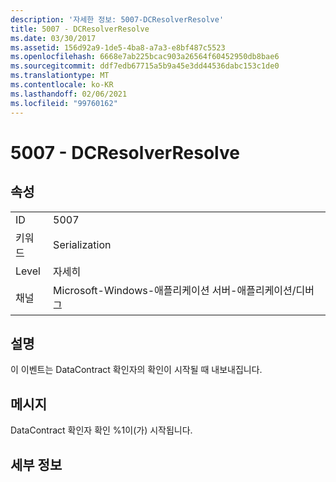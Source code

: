 ```yaml
---
description: '자세한 정보: 5007-DCResolverResolve'
title: 5007 - DCResolverResolve
ms.date: 03/30/2017
ms.assetid: 156d92a9-1de5-4ba8-a7a3-e8bf487c5523
ms.openlocfilehash: 6668e7ab225bcac903a26564f60452950db8bae6
ms.sourcegitcommit: ddf7edb67715a5b9a45e3dd44536dabc153c1de0
ms.translationtype: MT
ms.contentlocale: ko-KR
ms.lasthandoff: 02/06/2021
ms.locfileid: "99760162"
---
```

# <a name="5007---dcresolverresolve"></a>5007 - DCResolverResolve

## <a name="properties"></a>속성  
  
|||  
|-|-|  
|ID|5007|  
|키워드|Serialization|  
|Level|자세히|  
|채널|Microsoft-Windows-애플리케이션 서버-애플리케이션/디버그|  
  
## <a name="description"></a>설명  

 이 이벤트는 DataContract 확인자의 확인이 시작될 때 내보내집니다.  
  
## <a name="message"></a>메시지  

 DataContract 확인자 확인 %1이(가) 시작됩니다.  
  
## <a name="details"></a>세부 정보
